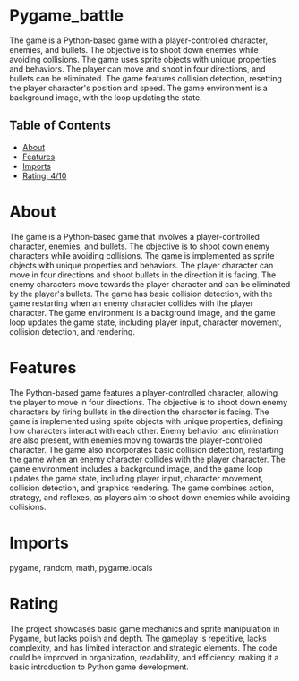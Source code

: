 # Pygame_battle

The game is a Python-based game with a player-controlled character, enemies, and bullets. The objective is to shoot down enemies while avoiding collisions. The game uses sprite objects with unique properties and behaviors. The player can move and shoot in four directions, and bullets can be eliminated. The game features collision detection, resetting the player character's position and speed. The game environment is a background image, with the loop updating the state.

## Table of Contents

- [About](#about)
- [Features](#features)
- [Imports](#Imports)
- [Rating: 4/10](#Rating)

# About

The game is a Python-based game that involves a player-controlled character, enemies, and bullets. The objective is to shoot down enemy characters while avoiding collisions. The game is implemented as sprite objects with unique properties and behaviors. The player character can move in four directions and shoot bullets in the direction it is facing. The enemy characters move towards the player character and can be eliminated by the player's bullets. The game has basic collision detection, with the game restarting when an enemy character collides with the player character. The game environment is a background image, and the game loop updates the game state, including player input, character movement, collision detection, and rendering.

# Features

The Python-based game features a player-controlled character, allowing the player to move in four directions. The objective is to shoot down enemy characters by firing bullets in the direction the character is facing. The game is implemented using sprite objects with unique properties, defining how characters interact with each other. Enemy behavior and elimination are also present, with enemies moving towards the player-controlled character. The game also incorporates basic collision detection, restarting the game when an enemy character collides with the player character. The game environment includes a background image, and the game loop updates the game state, including player input, character movement, collision detection, and graphics rendering. The game combines action, strategy, and reflexes, as players aim to shoot down enemies while avoiding collisions.

# Imports

pygame, random, math, pygame.locals

# Rating

The project showcases basic game mechanics and sprite manipulation in Pygame, but lacks polish and depth. The gameplay is repetitive, lacks complexity, and has limited interaction and strategic elements. The code could be improved in organization, readability, and efficiency, making it a basic introduction to Python game development.

